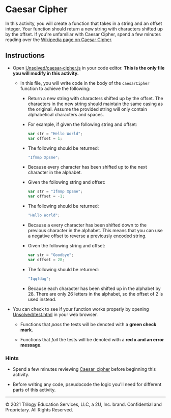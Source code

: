 # Caesar Cipher

In this activity, you will create a function that takes in a string and an offset integer. Your function should return a new string with characters shifted up by the offset. If you're unfamiliar with Caesar Cipher, spend a few minutes reading over the [Wikipedia page on Caesar Cipher](https://en.wikipedia.org/wiki/Caesar_cipher).

## Instructions

* Open [Unsolved/caesar-cipher.js](Unsolved/caesar-cipher.js) in your code editor. **This is the only file you will modify in this activity.**

  * In this file, you will write code in the body of the `caesarCipher` function to achieve the following:

    * Return a new string with characters shifted up by the offset. The characters in the new string should maintain the same casing as the original. Assume the provided string will only contain alphabetical characters and spaces.

    * For example, if given the following string and offset:

       ```js
       var str = "Hello World";
       var offset = 1;
       ```

    * The following should be returned:

       ```js
       "Ifmmp Xpsme";
       ```

    * Because every character has been shifted up to the next character in the alphabet.

    * Given the following string and offset:

       ```js
       var str = "Ifmmp Xpsme";
       var offset = -1;
       ```

    * The following should be returned:

       ```js
       "Hello World";
       ```

    * Because a every character has been shifted down to the previous character in the alphabet. This means that you can use a negative offset to reverse a previously encoded string.

    * Given the following string and offset:

       ```js
       var str = "Goodbye";
       var offset = 28;
       ```

    * The following should be returned:

       ```js
       "Iqqfdag";
       ```

    * Because each character has been shifted up in the alphabet by 28. There are only 26 letters in the alphabet, so the offset of 2 is used instead.

* You can check to see if your function works properly by opening [Unsolved/test.html](Unsolved/test.html) in your web browser.

  * Functions that _pass_ the tests will be denoted with a **green check mark**.

  * Functions that _fail_ the tests will be denoted with a **red x and an error message**.

### Hints

* Spend a few minutes reviewing [Caesar_cipher](https://en.wikipedia.org/wiki/Caesar_cipher) before beginning this activity.

* Before writing any code, pseudocode the logic you'll need for different parts of this activity.

---
© 2021 Trilogy Education Services, LLC, a 2U, Inc. brand. Confidential and Proprietary. All Rights Reserved.

